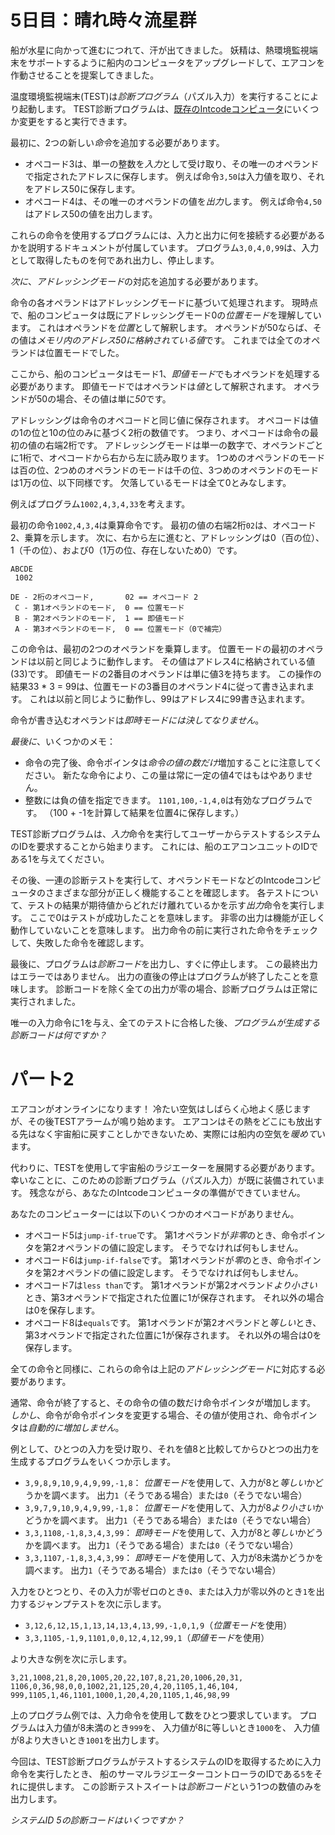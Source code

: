 # 5日目：晴れ時々流星群 #

船が水星に向かって進むにつれて、汗が出てきました。
妖精は、熱環境監視端末をサポートするように船内のコンピュータをアップグレードして、エアコンを作動させることを提案してきました。

温度環境監視端末(TEST)は*診断プログラム*（パズル入力）を実行することにより起動します。
TEST診断プログラムは、[既存のIntcodeコンピュータ](../day2/quiz.md)にいくつか変更をすると実行できます。

最初に、2つの新しい*命令*を追加する必要があります。

- オペコード3は、単一の整数を*入力*として受け取り、その唯一のオペランドで指定されたアドレスに保存します。
例えば命令`3,50`は入力値を取り、それをアドレス50に保存します。
- オペコード4は、その唯一のオペランドの値を*出力*します。
例えば命令`4,50`はアドレス50の値を出力します。

これらの命令を使用するプログラムには、入力と出力に何を接続する必要があるかを説明するドキュメントが付属しています。
プログラム`3,0,4,0,99`は、入力として取得したものを何であれ出力し、停止します。

*次に*、*アドレッシングモード*の対応を追加する必要があります。

命令の各オペランドはアドレッシングモードに基づいて処理されます。
現時点で、船のコンピュータは既にアドレッシングモード0の*位置モード*を理解しています。
これはオペランドを*位置*として解釈します。
オペランドが50ならば、その値は*メモリ内のアドレス50に格納されている値*です。
これまでは全てのオペランドは位置モードでした。

ここから、船のコンピュータはモード1、*即値モード*でもオペランドを処理する必要があります。
即値モードではオペランドは*値*として解釈されます。
オペランドが50の場合、その値は単に*50*です。

アドレッシングは命令のオペコードと同じ値に保存されます。
オペコードは値の1の位と10の位のみに基づく2桁の数値です。
つまり、オペコードは命令の最初の値の右端2桁です。
アドレッシングモードは単一の数字で、オペランドごとに1桁で、オペコードから右から左に読み取ります。
1つめのオペランドのモードは百の位、2つめのオペランドのモードは千の位、3つめのオペランドのモードは1万の位、以下同様です。
欠落しているモードは全て0とみなします。

例えばプログラム`1002,4,3,4,33`を考えます。

最初の命令`1002,4,3,4`は乗算命令です。
最初の値の右端2桁`02`は、オペコード2、乗算を示します。
次に、右から左に進むと、アドレッシングは0（百の位）、1（千の位）、および0（1万の位、存在しないため0）です。

```
ABCDE
 1002

DE - 2桁のオペコード,       02 == オペコード 2
 C - 第1オペランドのモード,  0 == 位置モード
 B - 第2オペランドのモード,  1 == 即値モード
 A - 第3オペランドのモード,  0 == 位置モード（0で補完）
```

この命令は、最初の2つのオペランドを乗算します。
位置モードの最初のオペランドは以前と同じように動作します。
その値はアドレス4に格納されている値(33)です。
即値モードの2番目のオペランドは単に値3を持ちます。
この操作の結果33 * 3 = 99は、位置モードの3番目のオペランド4に従って書き込まれます。
これは以前と同じように動作し、99はアドレス4に99書き込まれます。

命令が書き込むオペランドは*即時モードには決してなりません*。

*最後に*、いくつかのメモ：

- 命令の完了後、命令ポインタは*命令の値の数だけ*増加することに注意してください。
新たな命令により、この量は常に一定の値4ではもはやありません。
- 整数には負の値を指定できます。
`1101,100,-1,4,0`は有効なプログラムです。
（100 + -1を計算して結果を位置4に保存します。）

TEST診断プログラムは、*入力*命令を実行してユーザーからテストするシステムのIDを要求することから始まります。
これには、船のエアコンユニットのIDである1を与えてください。

その後、一連の診断テストを実行して、オペランドモードなどのIntcodeコンピュータのさまざまな部分が正しく機能することを確認します。
各テストについて、テストの結果が期待値からどれだけ離れているかを示す*出力*命令を実行します。
ここで0はテストが成功したことを意味します。
非零の出力は機能が正しく動作していないことを意味します。
出力命令の前に実行された命令をチェックして、失敗した命令を確認します。

最後に、プログラムは*診断コード*を出力し、すぐに停止します。
この最終出力はエラーではありません。
出力の直後の停止はプログラムが終了したことを意味します。
診断コードを除く全ての出力が零の場合、診断プログラムは正常に実行されました。

唯一の入力命令に1を与え、全てのテストに合格した後、*プログラムが生成する診断コードは何ですか？*

# パート2 #

エアコンがオンラインになります！
冷たい空気はしばらく心地よく感じますが、その後TESTアラームが鳴り始めます。
エアコンはその熱をどこにも放出する先はなく宇宙船に戻すことしかできないため、実際には船内の空気を*暖めて*います。

代わりに、TESTを使用して宇宙船のラジエーターを展開する必要があります。
幸いなことに、このための診断プログラム（パズル入力）が既に装備されています。
残念ながら、あなたのIntcodeコンピュータの準備ができていません。

あなたのコンピューターには以下のいくつかのオペコードがありません。

- オペコード5は`jump-if-true`です。
第1オペランドが*非零*のとき、命令ポインタを第2オペランドの値に設定します。
そうでなければ何もしません。
- オペコード6は`jump-if-false`です。
第1オペランドが*零*のとき、命令ポインタを第2オペランドの値に設定します。
そうでなければ何もしません。
- オペコード7は`less than`です。
第1オペランドが第2オペランド*より小さい*とき、第3オペランドで指定された位置に1が保存されます。
それ以外の場合は0を保存します。
- オペコード8は`equals`です。
第1オペランドが第2オペランドと*等しい*とき、第3オペランドで指定された位置に1が保存されます。
それ以外の場合は0を保存します。

全ての命令と同様に、これらの命令は上記の*アドレッシングモード*に対応する必要があります。

通常、命令が終了すると、その命令の値の数だけ命令ポインタが増加します。
*しかし*、命令が命令ポインタを変更する場合、その値が使用され、命令ポインタは*自動的に増加しません*。

例として、ひとつの入力を受け取り、それを値8と比較してからひとつの出力を生成するプログラムをいくつか示します。

- `3,9,8,9,10,9,4,9,99,-1,8`：
*位置モード*を使用して、入力が8と*等しい*かどうかを調べます。
出力`1`（そうである場合）または`0`（そうでない場合）
- `3,9,7,9,10,9,4,9,99,-1,8`：
*位置モード*を使用して、入力が8*より小さい*かどうかを調べます。
出力`1`（そうである場合）または`0`（そうでない場合）
- `3,3,1108,-1,8,3,4,3,99`：
*即時モード*を使用して、入力が8と*等しい*かどうかを調べます。
出力`1`（そうである場合）または`0`（そうでない場合）
- `3,3,1107,-1,8,3,4,3,99`：
*即時モード*を使用して、入力が8未満かどうかを調べます。
出力`1`（そうである場合）または`0`（そうでない場合）

入力をひとつとり、その入力が零ゼロのとき`0`、または入力が零以外のとき`1`を出力するジャンプテストを次に示します。

- `3,12,6,12,15,1,13,14,13,4,13,99,-1,0,1,9`（*位置モード*を使用）
- `3,3,1105,-1,9,1101,0,0,12,4,12,99,1`（*即値モード*を使用）

より大きな例を次に示します。

```
3,21,1008,21,8,20,1005,20,22,107,8,21,20,1006,20,31,
1106,0,36,98,0,0,1002,21,125,20,4,20,1105,1,46,104,
999,1105,1,46,1101,1000,1,20,4,20,1105,1,46,98,99
```

上のプログラム例では、入力命令を使用して数をひとつ要求しています。
プログラムは入力値が8未満のとき`999`を、
入力値が8に等しいとき`1000`を、
入力値が8より大きいとき`1001`を出力します。

今回は、TEST診断プログラムがテストするシステムのIDを取得するために入力命令を実行したとき、
船のサーマルラジエーターコントローラのIDである`5`をそれに提供します。
この診断テストスイートは*診断コード*という1つの数値のみを出力します。

*システムID 5の診断コードはいくつですか？*
